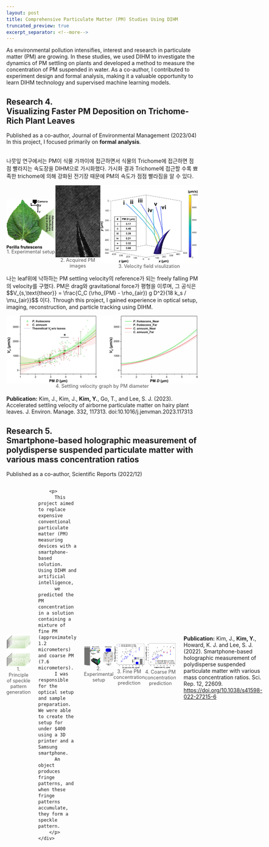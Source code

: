 ```yaml
---
layout: post
title: Comprehensive Particulate Matter (PM) Studies Using DIHM
truncated_preview: true
excerpt_separator: <!--more-->
---
```


<div class="message">
As environmental pollution intensifies, interest and research in particulate matter (PM) are growing. In these studies, we used DIHM to investigate the dynamics of PM settling on plants and developed a method to measure the concentration of PM suspended in water. As a co-author, I contributed to experiment design and formal analysis, making it a valuable opportunity to learn DIHM technology and supervised machine learning models.
</div>

## Research 4. <br>Visualizing Faster PM Deposition on Trichome-Rich Plant Leaves

<p>Published as a co-author, Journal of Environmental Management (2023/04)<br>In this project, I focused primarily on <strong>formal analysis</strong>.</p>


<br>나뭇잎 연구에서는 PM이 식물 가까이에 접근하면서 식물의 Trichome에 접근하면 점점 빨라지는 속도장을 DIHM으로 가시화했다. 가시화 결과 Trichome에 접근할 수록 뾰족한 trichome에 의해 강화된 전기장 때문에 PM의 속도가 점점 빨라짐을 알 수 있다.

<div style="display: flex; justify-content: space-around; align-items: center;">
  <figure style="margin: 0; text-align: center;">
    <img src="/Research/figures/Leaf1.jpg" alt="Perilla leaf" style="width: 150px; height: auto; display: block; margin: 0 auto;">
    <figcaption style="font-size: 0.9em; color: #555;">1. Experimental setup</figcaption>
  </figure>
  <figure style="margin: 0; text-align: center;">
    <img src="/Research/figures/Leaf3.gif" alt="Acquired images" style="width: 120px; height: auto; display: block; margin: 0 auto;">
    <figcaption style="font-size: 0.9em; color: #555;">2. Acquired PM images</figcaption>
  </figure>
  <figure style="margin: 0; text-align: center;">
    <img src="/Research/figures/Leaf2.jpeg" alt="Velocity visualization" style="width: 300px; height: auto; display: block; margin: 0 auto;">
    <figcaption style="font-size: 0.9em; color: #555;">3. Velocity field visulization</figcaption>
  </figure>
</div>
<p>
나는 leaf위에 낙하하는 PM settling velocity의 reference가 되는 freely falling PM의 velocity를 구했다. PM은 drag와 gravitational force가 평형을 이루며,
그 공식은  $$V_{s,\text{theor}} = \frac{C_C (\rho_{PM} - \rho_{air}) g D^2}{18 k_s / \mu_{air}}$$ 이다. Through this project, I gained experience in optical setup, imaging, reconstruction, and particle tracking using DIHM.
</p>

<figure style="margin: 0; text-align: center;">
  <img src="/Research/figures/Leaf4.jpg" alt="Velocity distribution" style="width: auto; height: auto; display: block; margin: 0 auto;">
  <figcaption style="font-size: 0.9em; color: #555;">4. Settling velocity graph by PM diameter</figcaption>
</figure>
<br><b>Publication:</b> Kim, J., Kim, J., <b>Kim, Y.</b>, Go, T., and Lee, S. J. (2023). Accelerated settling velocity of airborne particulate matter on hairy plant leaves. J. Environ. Manage. 332, 117313. doi:10.1016/j.jenvman.2023.117313
<br>

## Research 5. <br> Smartphone-based holographic measurement of polydisperse suspended particulate matter with various mass concentration ratios

Published as a co-author, Scientific Reports (2022/12)
<br>
<div style="display: flex; justify-content: space-around; align-items: center; gap: 20px;">
    <figure style="margin: 0; text-align: center;">
      <img src="/Research/figures/smart1.jpeg" alt="Velocity distribution" style="width: 250; height: auto; display: block; margin: 0 auto;">
      <figcaption style="font-size: 0.9em; color: #555;">1. Principle of speckle pattern generation</figcaption>
    </figure>
    <div class="text">
        
        <p>
          This project aimed to replace expensive conventional particulate matter (PM) measuring devices with a smartphone-based solution. Using DIHM and artificial intelligence,
          we predicted the PM concentration in a solution containing a mixture of fine PM (approximately 1.2 micrometers) and coarse PM (7.6 micrometers).
          I was responsible for the optical setup and sample preparation. We were able to create the setup for under $400 using a 3D printer and a Samsung smartphone.
          An object produces fringe patterns, and when these fringe patterns accumulate, they form a speckle pattern.
        </p>
    </div>
</div>


<div style="display: flex; justify-content: space-around; align-items: center;">
  <figure style="margin: 0; text-align: center;">
    <img src="/Research/figures/smart2.png" alt="Experimental setup" style="width: 280px; height: auto; display: block; margin: 0 auto;">
    <figcaption style="font-size: 0.9em; color: #555;">2. Experimental setup</figcaption>
  </figure>
  <figure style="margin: 0; text-align: center;">
    <img src="/Research/figures/smart3.png" alt="Fine PM concentration prediction" style="width: 150px; height: auto; display: block; margin: 0 auto;">
    <figcaption style="font-size: 0.9em; color: #555;">3. Fine PM concentration prediction</figcaption>
  </figure>
  <figure style="margin: 0; text-align: center;">
    <img src="/Research/figures/smart4.png" alt="Coarse PM concentration prediction" style="width: 150px; height: auto; display: block; margin: 0 auto;">
    <figcaption style="font-size: 0.9em; color: #555;">4. Coarse PM concentration prediction</figcaption>
  </figure>
</div>

<br><b>Publication:</b> Kim, J., <b>Kim, Y.</b>, Howard, K. J. and Lee, S. J. (2022). Smartphone-based holographic measurement of polydisperse suspended particulate matter with various mass concentration ratios. Sci. Rep. 12, 22609. https://doi.org/10.1038/s41598-022-27215-6

